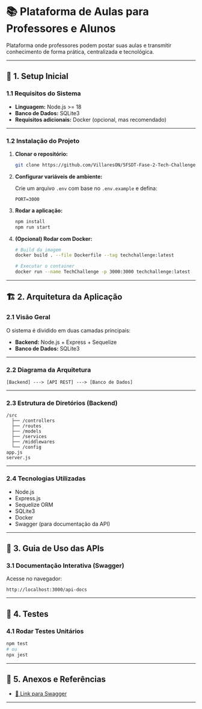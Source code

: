 
# 📚 Plataforma de Aulas para Professores e Alunos

Plataforma onde professores podem postar suas aulas e transmitir conhecimento de forma prática, centralizada e tecnológica.

---

## 🧰 1. Setup Inicial

### 1.1 Requisitos do Sistema

- **Linguagem:** Node.js >= 18  
- **Banco de Dados:** SQLite3  
- **Requisitos adicionais:** Docker (opcional, mas recomendado)

---

### 1.2 Instalação do Projeto

1. **Clonar o repositório:**

   ```bash
   git clone https://github.com/VillaresON/5FSDT-Fase-2-Tech-Challenge.git
   ```

2. **Configurar variáveis de ambiente:**

   Crie um arquivo `.env` com base no `.env.example` e defina:

   ```
   PORT=3000
   ```

3. **Rodar a aplicação:**

   ```bash
   npm install
   npm run start
   ```

4. **(Opcional) Rodar com Docker:**

   ```bash
   # Build da imagem
   docker build . --file Dockerfile --tag techchallenge:latest

   # Executar o container
   docker run --name TechChallenge -p 3000:3000 techchallenge:latest
   ```

---

## 🏗️ 2. Arquitetura da Aplicação

### 2.1 Visão Geral

O sistema é dividido em duas camadas principais:

- **Backend:** Node.js + Express + Sequelize  
- **Banco de Dados:** SQLite3

---

### 2.2 Diagrama da Arquitetura

```
[Backend] ---> [API REST] ---> [Banco de Dados]
```

---

### 2.3 Estrutura de Diretórios (Backend)

```
/src
  ├── /controllers
  ├── /routes
  ├── /models
  ├── /services
  ├── /middlewares
  └── /config
app.js
server.js
```

---

### 2.4 Tecnologias Utilizadas

- Node.js
- Express.js
- Sequelize ORM
- SQLite3
- Docker
- Swagger (para documentação da API)

---

## 🔌 3. Guia de Uso das APIs

### 3.1 Documentação Interativa (Swagger)

Acesse no navegador:

```
http://localhost:3000/api-docs
```

---

## 🧪 4. Testes

### 4.1 Rodar Testes Unitários

```bash
npm test
# ou
npx jest
```

---

## 📎 5. Anexos e Referências

- [🔗 Link para Swagger](http://localhost:3000/api-docs)

---
